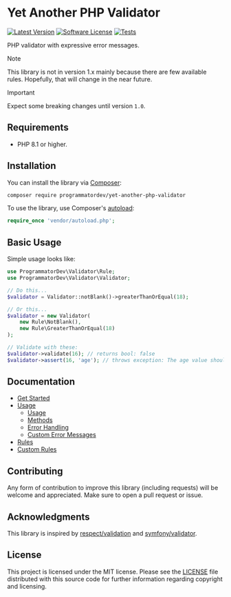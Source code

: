 # Yet Another PHP Validator

[![Latest Version](https://img.shields.io/github/release/programmatordev/yet-another-php-validator.svg?style=flat-square)](https://github.com/programmatordev/yet-another-php-validator/releases)
[![Software License](https://img.shields.io/badge/license-MIT-brightgreen.svg?style=flat-square)](LICENSE)
[![Tests](https://github.com/programmatordev/yet-another-php-validator/actions/workflows/ci.yml/badge.svg?branch=main)](https://github.com/programmatordev/yet-another-php-validator/actions/workflows/ci.yml?query=branch%3Amain)

PHP validator with expressive error messages.

> [!NOTE]
> This library is not in version 1.x mainly because there are few available rules.
> Hopefully, that will change in the near future.

> [!IMPORTANT]
> Expect some breaking changes until version `1.0`.

## Requirements

- PHP 8.1 or higher.

## Installation

You can install the library via [Composer](https://getcomposer.org/):

```bash
composer require programmatordev/yet-another-php-validator
```

To use the library, use Composer's [autoload](https://getcomposer.org/doc/01-basic-usage.md#autoloading):

```php
require_once 'vendor/autoload.php';
```

## Basic Usage

Simple usage looks like:

```php
use ProgrammatorDev\Validator\Rule;
use ProgrammatorDev\Validator\Validator;

// Do this...
$validator = Validator::notBlank()->greaterThanOrEqual(18);

// Or this...
$validator = new Validator(
    new Rule\NotBlank(), 
    new Rule\GreaterThanOrEqual(18)
);

// Validate with these:
$validator->validate(16); // returns bool: false
$validator->assert(16, 'age'); // throws exception: The age value should be greater than or equal to 18, 16 given.
```

## Documentation

- [Get Started](docs/01-get-started.md)
- [Usage](docs/02-usage.md)
  - [Usage](docs/02-usage.md#usage)
  - [Methods](docs/02-usage.md#methods)
  - [Error Handling](docs/02-usage.md#error-handling)
  - [Custom Error Messages](docs/02-usage.md#custom-error-messages)
- [Rules](docs/03-rules.md)
- [Custom Rules](docs/04-custom-rules.md)

## Contributing

Any form of contribution to improve this library (including requests) will be welcome and appreciated.
Make sure to open a pull request or issue.

## Acknowledgments

This library is inspired by [respect/validation](https://github.com/Respect/Validation) and [symfony/validator](https://github.com/symfony/validator).

## License

This project is licensed under the MIT license.
Please see the [LICENSE](LICENSE) file distributed with this source code for further information regarding copyright and licensing.
